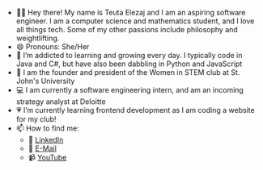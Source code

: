 - :woman_technologist: Hey there! My name is Teuta Elezaj and I am an aspiring software engineer. I am a computer science and mathematics student, and I love all things tech. Some of my other passions include philosophy and weightlifting.
- 😄 Pronouns: She/Her
- 🌱 I’m addicted to learning and growing every day. I typically code in Java and C#, but have also been dabbling in Python and JavaScript
- :dna: I am the founder and president of the Women in STEM club at St. John's University
- :computer: I am currently a software engineering intern, and am an incoming strategy analyst at Deloitte
- :heartpulse: I’m currently learning frontend development as I am coding a website for my club!
- 📫 How to find me: 
  - :speech_balloon: [LinkedIn](https://www.linkedin.com/in/teutaelezaj/)
  - :email: [E-Mail](mailto:teutaelezaj101@gmail.com)
  - :video_camera: [YouTube](https://www.youtube.com/channel/UC11ce69leCAWuG5L2uo4qHw)
